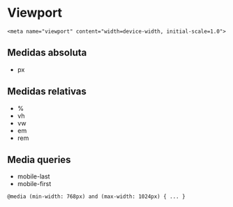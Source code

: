 # Viewport

`<meta name="viewport" content="width=device-width, initial-scale=1.0">`

## Medidas absoluta

- px

## Medidas relativas

- %
- vh
- vw
- em
- rem

## Media queries

- mobile-last
- mobile-first

`@media (min-width: 768px) and (max-width: 1024px) { ... }`